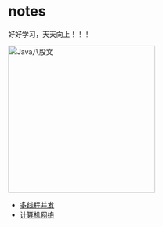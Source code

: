 # notes

好好学习，天天向上！！！

<img src="https://cdn.jsdelivr.net/gh/YiENx1205/cloudimgs/notes/eight-legged_essay.png" alt="Java八股文" width=300px>



- [多线程并发](./docs/多线程并发.md)
- [计算机网络](./docs/计算机网络.md)
